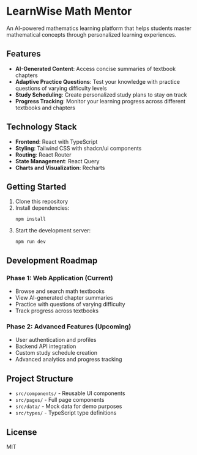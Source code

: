 
# LearnWise Math Mentor

An AI-powered mathematics learning platform that helps students master mathematical concepts through personalized learning experiences.

## Features

- **AI-Generated Content**: Access concise summaries of textbook chapters
- **Adaptive Practice Questions**: Test your knowledge with practice questions of varying difficulty levels
- **Study Scheduling**: Create personalized study plans to stay on track
- **Progress Tracking**: Monitor your learning progress across different textbooks and chapters

## Technology Stack

- **Frontend**: React with TypeScript
- **Styling**: Tailwind CSS with shadcn/ui components
- **Routing**: React Router
- **State Management**: React Query
- **Charts and Visualization**: Recharts

## Getting Started

1. Clone this repository
2. Install dependencies:
   ```
   npm install
   ```
3. Start the development server:
   ```
   npm run dev
   ```

## Development Roadmap

### Phase 1: Web Application (Current)
- Browse and search math textbooks
- View AI-generated chapter summaries
- Practice with questions of varying difficulty
- Track progress across textbooks

### Phase 2: Advanced Features (Upcoming)
- User authentication and profiles
- Backend API integration
- Custom study schedule creation
- Advanced analytics and progress tracking

## Project Structure

- `src/components/` - Reusable UI components
- `src/pages/` - Full page components
- `src/data/` - Mock data for demo purposes
- `src/types/` - TypeScript type definitions

## License

MIT
